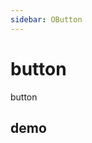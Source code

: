 ```yaml
---
sidebar: OButton
---
```


# button

button

## demo

<!-- @demo BtnIconSize -->
<!-- @demo BtnLoading -->
<!-- @demo BtnRound -->
